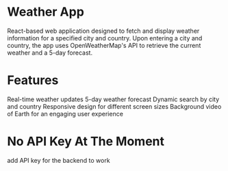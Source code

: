 # Weather App
React-based web application designed to fetch and display weather information for a specified city and country. Upon entering a city and country, the app uses OpenWeatherMap's API to retrieve the current weather and a 5-day forecast.

# Features
Real-time weather updates
5-day weather forecast
Dynamic search by city and country
Responsive design for different screen sizes
Background video of Earth for an engaging user experience

# No API Key At The Moment
add API key for the backend to work

